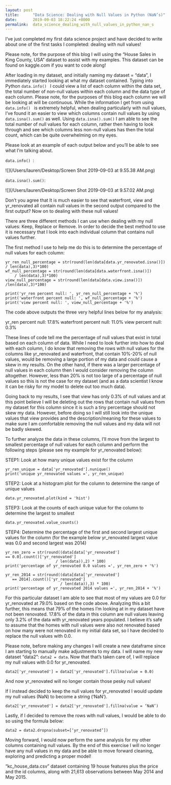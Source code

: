```yaml
---
layout: post
title:      "Data Science: Dealing with Null Values in Python (NaN’s)"
date:       2019-09-03 18:22:24 +0000
permalink:  data_science_dealing_with_null_values_in_python_nan_s
---
```



I’ve just completed my first data science project and have decided to write about one of the first tasks I completed: dealing with null values!

Please note, for the purpose of this blog I will using the “House Sales in King County, USA” dataset to assist with my examples.  This dataset can be found on kaggle.com if you want to code along! 

After loading in my dataset, and initially naming my dataset = “data”, I immediately started looking at what my dataset contained.  Typing into Python ```data.info() ``` I could view a list of each column within the data set, the total number of non-null values within each column and the data type of each column.  Please note, for the purposes of this blog each column we will be looking at will be continuous.  While the information I get from using ```data.info() ``` is extremely helpful, when dealing particularly with null values, I’ve found it an easier to view which columns contain null values by using ```data.isna().sum()```  as well.  Using  ```data.isna().sum()``` I am able to see the total number of null values for each column, rather then having to look through and see which columns less non-null values has then the total count, which can be quite overwhelming on my eyes.    

Please look at an example of each output below and you’ll be able to see what I’m talking about.  

```data.info() ```:

 
![](/Users/lauren/Desktop/Screen Shot 2019-09-03 at 9.55.38 AM.png)

```data.isna().sum()```:

 ![](/Users/lauren/Desktop/Screen Shot 2019-09-03 at 9.57.02 AM.png)

Don’t you agree that It is much easier to see that waterfront, view and yr_renovated all contain null values in the second output compared to the first output?  Now on to dealing with these null values!

There are three different methods I can use when dealing with my null values: Keep, Replace or Remove.  In order to decide the best method to use it is necessary that I look into each individual column that contains null values further.  

The first method I use to help me do this is to determine the percentage of null values for each column:  

```
yr_ren_null_percentage = str(round(len(data[data.yr_renovated.isna()]) / len(data),3)*100)
wf_null_percentage = str(round(len(data[data.waterfront.isna()]) 
    / len(data),3)*100)
view_null_percentage = str(round(len(data[data.view.isna()]) 
/len(data),3)*100)

print('yr_ren percent null: ', yr_ren_null_percentage + '%')
print('waterfront percent null: ', wf_null_percentage + '%')
print('view percent null: ', view_null_percentage + '%')
```

The code above outputs the three very helpful lines below for my analysis:

yr_ren percent null:  17.8%
waterfront percent null:  11.0%
view percent null:  0.3%

These lines of code tell me the percentage of null values that exist in total based on each column of data.  While I need to look further into how to deal with each column, I do know that removing the rows with null values for the columns like yr_renovated and waterfront, that contain 10%-20% of null values, would be removing a large portion of my data and could cause a skew in my results.  On the other hand, if there was a larger percentage of null values in each column then I would consider removing the column altogether.  However, less than 20% is not too large of a percentage of null values so this is not the case for my dataset (and as a data scientist I know it can be risky for my model to delete out too much data).   

Going back to my results, I see that view has only 0.3% of null values and at this point believe I will be deleting out the rows that contain null values from my dataset for this column since it is such a tiny percentage should not skew my data.  However, before doing so I will still look into the unique values that view provides and the description/meaning for these values to make sure I am comfortable removing the null values and my data will not be badly skewed.  

To further analyze the data in these columns, I’ll move from the largest to smallest percentage of null values for each column and perform the following steps (please see my example for yr_renovated below):

STEP1: Look at how many unique values exist for the column 

```
yr_ren_unique = data['yr_renovated'].nunique()
print('unique yr_renovated values =', yr_ren_unique) 
```

STEP2: Look at a histogram plot for the column to determine the range of unique values 

```
data.yr_renovated.plot(kind = 'hist')
```

STEP3: Look at the counts of each unique value for the column to determine the largest to smallest

```
data.yr_renovated.value_counts()
```

STEP4: Determine the percentage of the first and second largest unique values for the column (for the example below yr_renovated largest value was 0.0 and second largest was 2014)

```
yr_ren_zero = str(round((data[data['yr_renovated'] 
== 0.0].count()['yr_renovated'] 
                      / len(data)),2) * 100)
print('percentage of yr_renovated 0.0 values =', yr_ren_zero + '%')

yr_ren_2014 = str(round((data[data['yr_renovated'] 
   == 2014].count()['yr_renovated'] 
                        / len(data)),3) * 100)
print('percentage of yr_renovated 2014 values =', yr_ren_2014 + '%')
```

For this particular dataset I am able to see that most of my values are 0.0 for yr_renovated at 79.0% based on the code above.  Analyzing this a bit further, this means that 79% of the homes I’m looking at in my dataset  have not been renovated.  17.8% of the data in this column are null values leaving only 3.2% of the data with yr_renovated years populated.  I believe it’s safe to assume that the homes with null values were also not renovated based on how many were not renovated in my initial data set, so I have decided to replace the null values with 0.0.  

Please note, before making any changes I will create a new dataframe since I am starting to manually make adjustments to my data.  I will name my new dataset  “data2”: ```data2 = data```.  Now that that’s taken care of, I will replace my null values with 0.0 for yr_renovated.

```
data2['yr_renovated'] = data2['yr_renovated'].fillna(value = 0.0)
```

And now yr_renovated will no longer contain those pesky null values!  

If I instead decided to keep the null values for yr_renovated I would update my null values (NaN) to become a string (‘NaN’).

```
data2['yr_renovated'] = data2['yr_renovated'].fillna(value = ‘NaN’)
```

Lastly, if I decided to remove the rows with null values, I would be able to do so using the formula below:

```
data2 = data2.dropna(subset=[‘yr_renovated’])
```

Moving forward, I would now perform the same analysis for my other columns containing null values.  By the end of this exercise I will no longer have any null values in my data and be able to move forward cleaning, exploring and predicting a proper model!






“kc_house_data.csv” dataset containing 19 house features plus the price and the id columns, along with 21,613 observations between May 2014 and May 2015.

